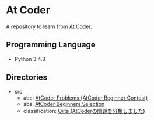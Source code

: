 # At Coder
A repository to learn from [At Coder](https://atcoder.jp).

## Programming Language
- Python 3.4.3

## Directories
- src
  - abc: [AtCoder Problems (AtCoder Beginner Contest)](https://kenkoooo.com/atcoder/#/table/)
  - abs: [AtCoder Beginners Selection](https://atcoder.jp/contests/abs)
  - classification: [Qiita (AtCoderの問題を分類しました)](https://qiita.com/KoyanagiHitoshi/items/32dc42d8c5ee75339e54)
